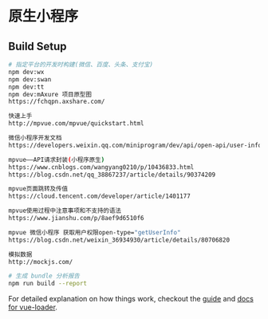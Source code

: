 # 原生小程序


## Build Setup

``` bash
# 指定平台的开发时构建(微信、百度、头条、支付宝)
npm dev:wx
npm dev:swan
npm dev:tt
npm dev:mAxure 项目原型图
https://fchqpn.axshare.com/

快速上手
http://mpvue.com/mpvue/quickstart.html

微信小程序开发文档
https://developers.weixin.qq.com/miniprogram/dev/api/open-api/user-info/wx.getUserInfo.html

mpvue——API请求封装(小程序原生)
https://www.cnblogs.com/wangyang0210/p/10436833.html
https://blog.csdn.net/qq_38867237/article/details/90374209

mpvue页面跳转及传值
https://cloud.tencent.com/developer/article/1401177

mpvue使用过程中注意事项和不支持的语法
https://www.jianshu.com/p/8aef9d6510f6

mpvue 微信小程序 获取用户权限open-type="getUserInfo"
https://blog.csdn.net/weixin_36934930/article/details/80706820

模拟数据
http://mockjs.com/

# 生成 bundle 分析报告
npm run build --report
```

For detailed explanation on how things work, checkout the [guide](http://vuejs-templates.github.io/webpack/) and [docs for vue-loader](http://vuejs.github.io/vue-loader).

